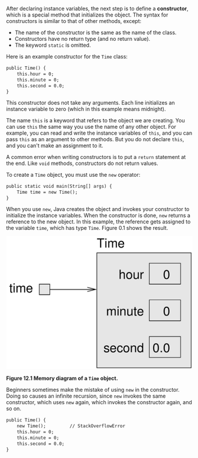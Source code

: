 After declaring instance variables, the next step is to define a **constructor**, which is a special method that initializes the object.
The syntax for constructors is similar to that of other methods, except:




*  The name of the constructor is the same as the name of the class.
*  Constructors have no return type (and no return value).
*  The keyword `static` is omitted.


Here is an example constructor for the `Time` class:

```code
public Time() {
    this.hour = 0;
    this.minute = 0;
    this.second = 0.0;
}
```

This constructor does not take any arguments.
Each line initializes an instance variable to zero (which in this example means midnight).


The name `this` is a keyword that refers to the object we are creating.
You can use `this` the same way you use the name of any other object.
For example, you can read and write the instance variables of `this`, and you can pass `this` as an argument to other methods.
But you do not declare `this`, and you can't make an assignment to it.

A common error when writing constructors is to put a `return` statement at the end.
Like `void` methods, constructors do not return values.

To create a `Time` object, you must use the `new` operator:

```code
public static void main(String[] args) {
    Time time = new Time();
}
```


When you use `new`, Java creates the object and invokes your constructor to initialize the instance variables.
When the constructor is done, `new` returns a reference to the new object.
In this example, the reference gets assigned to the variable `time`, which has type `Time`.
Figure 0.1 shows the result.


![Figure 12.1 Memory diagram of a `Time` object.](figs/time.jpg)

**Figure 12.1 Memory diagram of a `Time` object.**


Beginners sometimes make the mistake of using `new` in the constructor.
Doing so causes an infinite recursion, since `new` invokes the same constructor, which uses `new` again, which invokes the constructor again, and so on.

```code
public Time() {
    new Time();         // StackOverflowError
    this.hour = 0;
    this.minute = 0;
    this.second = 0.0;
}
```